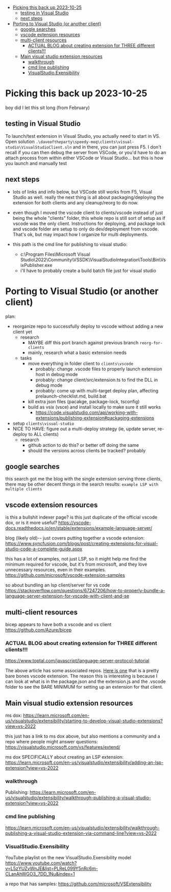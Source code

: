 - [Picking this back up 2023-10-25](#picking-this-back-up-2023-10-25)
	- [testing in Visual Studio](#testing-in-visual-studio)
	- [next steps](#next-steps)
- [Porting to Visual Studio (or another client)](#porting-to-visual-studio-or-another-client)
	- [google searches](#google-searches)
	- [vscode extension resources](#vscode-extension-resources)
	- [multi-client resources](#multi-client-resources)
		- [ACTUAL BLOG about creating extension for THREE different clients!!!](#actual-blog-about-creating-extension-for-three-different-clients)
	- [Main visual studio extension resources](#main-visual-studio-extension-resources)
		- [walkthrough](#walkthrough)
		- [cmd line publishing](#cmd-line-publishing)
		- [VisualStudio.Exensibility](#visualstudioexensibility)

# Picking this back up 2023-10-25
boy did I let this sit long (from February)

## testing in Visual Studio
To launch/test extension in Visual Studio, you actually need to start in VS. Open solution `.\daveoftheparty\speedy-moq\clients\visual-studio\VisualStudioClient.sln` and in there, you can just press F5. I don't recall if you can then debug the server from VSCode, or you'd have to do an attach process from within either VSCode or Visual Studio... but this is how you launch and manually test

## next steps
- lots of links and info below, but VSCode still works from F5, Visual Studio as well.
really the next thing is all about packaging/deploying the extension for both clients and any cleanup/reorg to do now.
- even though I moved the vscode client to clients/vscode instead of just being the whole "clients" folder, this whole repo is still sort of setup as if vscode was the only client. Instructions for deploying, and package lock and vscode folder are setup to only do dev/deployment from vscode. That's ok, but may impact how I organize for multi deployments.

- this path is the cmd line for publishing to visual studio:
	- c:\Program Files\Microsoft Visual Studio\2022\Community\VSSDK\VisualStudioIntegration\Tools\Bin\VsixPublisher.exe
	- i'll have to probably create a build batch file just for visual studio
# Porting to Visual Studio (or another client)

plan:

- reorganize repo to successfully deploy to vscode without adding a new client yet
	- research
		- MAYBE diff this port branch against previous branch `reorg-for-clients`
		- mainly, research what a basic extension needs
	- tasks
		- move everything in folder client to `clients\vscode`
			- probably: change .vscode files to properly launch extension host in debug mode
			- probably: change client/src/extension.ts to find the DLL in debug mode
			- probably: come up with multi-target deploy plan, affecting prelaunch-checklist.md, build.bat
		- kill extra json files (pacakge, package-lock, tsconfig)
		- build as vsix (vsce) and install locally to make sure it still works
			- https://code.visualstudio.com/api/working-with-extensions/publishing-extension#packaging-extensions
- setup `clients\visual-studio`
- NICE TO HAVE: figure out a multi-deploy strategy (ie, update server, re-deploy to ALL clients)
	- research
		- github action to do this? or better off doing the same
		- should the versions across clients be tracked? probably


## google searches

this search got me the blog with the single extension serving three clients, there may be other decent things in the search results:
`example LSP with multiple clients`


## vscode extension resources

is this a bullshit indexer page? is this just duplicate of the official vscode dox, or is it more useful?
https://vscode-docs.readthedocs.io/en/stable/extensions/example-language-server/

blog (likely old)-- just covers putting together a vscode extension:
https://www.syncfusion.com/blogs/post/creating-extensions-for-visual-studio-code-a-complete-guide.aspx


this has a lot of examples, not just LSP, so it might help me find the minimum required for vscode, but it's from microsoft, and they love unnecessary resources, even in their examples.
https://github.com/microsoft/vscode-extension-samples


so about bundling an lsp client/server for vs code
https://stackoverflow.com/questions/67247206/how-to-properly-bundle-a-language-server-extension-for-vscode-with-client-and-se



## multi-client resources

bicep appears to have both a vscode and vs client
https://github.com/Azure/bicep



### ACTUAL BLOG about creating extension for THREE different clients!!!
https://www.toptal.com/javascript/language-server-protocol-tutorial

The above article has some associated repos. [Here is one](https://github.com/reergymerej/standalone-vscode-ext/tree/master) that is a pretty bare bones vscode extension. The reason this is interesting is because I can look at what is in the package.json and the extension.js and the .vscode folder to see the BARE MINIMUM for setting up an extension for that client. 

## Main visual studio extension resources

ms dox:
https://learn.microsoft.com/en-us/visualstudio/extensibility/starting-to-develop-visual-studio-extensions?view=vs-2022


this just has a link to ms dox above, but also mentions a community and a repo where people might answer questions:
https://visualstudio.microsoft.com/vs/features/extend/

ms dox SPECIFICALLY about creating an LSP extension:
https://learn.microsoft.com/en-us/visualstudio/extensibility/adding-an-lsp-extension?view=vs-2022

### walkthrough

Publishing: https://learn.microsoft.com/en-us/visualstudio/extensibility/walkthrough-publishing-a-visual-studio-extension?view=vs-2022
 
### cmd line publishing
https://learn.microsoft.com/en-us/visualstudio/extensibility/walkthrough-publishing-a-visual-studio-extension-via-command-line?view=vs-2022


### VisualStudio.Exensibility 
YouTube playlist on the new VisualStudio.Exensibility model
https://www.youtube.com/watch?v=L5zYUZvWnJE&list=PLReL099Y5nRc6m-CLanAhWGO3_7DD_1Nu&index=1

a repo that has samples:
https://github.com/microsoft/VSExtensibility

